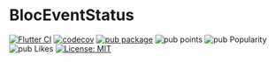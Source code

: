 # BlocEventStatus

[![Flutter CI](https://github.com/Jei-sKappa/bloc_event_status/actions/workflows/ci.yml/badge.svg)](https://github.com/Jei-sKappa/bloc_event_status/actions/workflows/ci.yml)
[![codecov](https://codecov.io/github/Jei-sKappa/bloc_event_status/graph/badge.svg?token=LYNF1FJ8YF)](https://codecov.io/github/Jei-sKappa/bloc_event_status)
[![pub package](https://img.shields.io/pub/v/bloc_event_status.svg)](https://pub.dev/packages/bloc_event_status)
![pub points](https://img.shields.io/pub/points/bloc_event_status)
![pub Popularity](https://img.shields.io/pub/popularity/bloc_event_status)
![pub Likes](https://img.shields.io/pub/likes/bloc_event_status)
[![License: MIT](https://img.shields.io/badge/License-MIT-blue.svg)](https://opensource.org/licenses/MIT)
